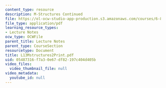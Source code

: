 ```yaml
---
content_type: resource
description: M-Structures Continued
file: https://ol-ocw-studio-app-production.s3.amazonaws.com/courses/6-827-multithreaded-parallelism-languages-and-compilers-fall-2002/05487316f7a30e67df82197c404d405b_L13Mstructures2Print.pdf
file_type: application/pdf
learning_resource_types:
- Lecture Notes
ocw_type: OCWFile
parent_title: Lecture Notes
parent_type: CourseSection
resourcetype: Document
title: L13Mstructures2Print.pdf
uid: 05487316-f7a3-0e67-df82-197c404d405b
video_files:
  video_thumbnail_file: null
video_metadata:
  youtube_id: null
---
```

